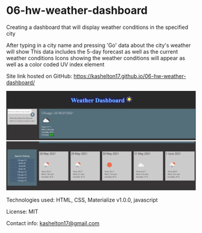 # 06-hw-weather-dashboard
Creating a dashboard that will display weather conditions in the specified city

After typing in a city name and pressing 'Go' data about the city's weather will show
This data includes the 5-day forecast as well as the current weather conditions
Icons showing the weather conditions will appear as well as a color coded UV index element

Site link hosted on GitHub: https://kashelton17.github.io/06-hw-weather-dashboard/

![preview image](./assets/weather-preview-2.png)
![preview image](./assets/weather-preview-1.png)

Technologies used: HTML, CSS, Materialize v1.0.0, javascript

License: MIT

Contact info: kashelton17@gmail.com
